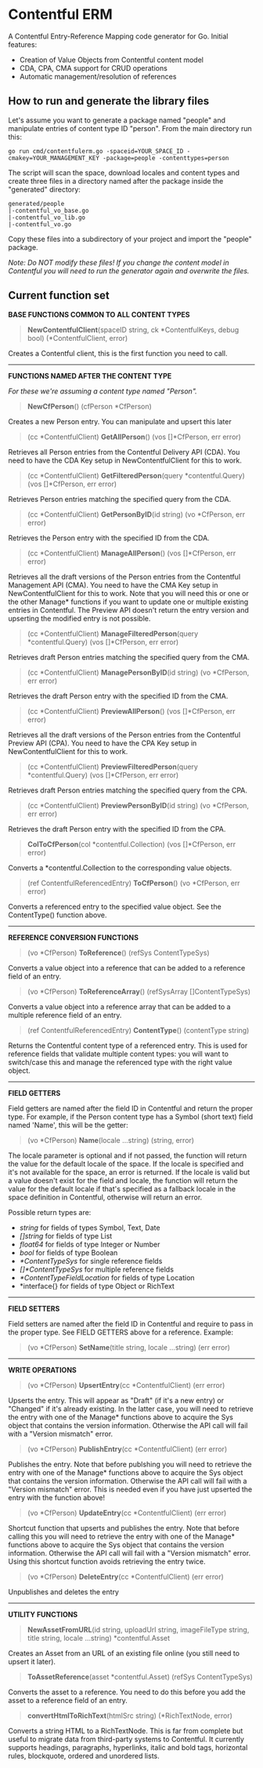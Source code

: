 # Contentful ERM

A Contentful Entry-Reference Mapping code generator for Go. Initial features:

- Creation of Value Objects from Contentful content model
- CDA, CPA, CMA support for CRUD operations
- Automatic management/resolution of references

How to run and generate the library files
-----------------------------------------

Let's assume you want to generate a package named "people" and manipulate entries of content type ID "person". From the main directory run this:

`go run cmd/contentfulerm.go -spaceid=YOUR_SPACE_ID -cmakey=YOUR_MANAGEMENT_KEY -package=people -contenttypes=person`

The script will scan the space, download locales and content types and create three files in a directory named after the package inside the "generated" directory:

<pre><code>generated/people
|-contentful_vo_base.go
|-contentful_vo_lib.go
|-contentful_vo.go</code></pre>

Copy these files into a subdirectory of your project and import the "people" package. 

_Note: Do NOT modify these files! If you change the content model in Contentful you will need to run the generator again and overwrite the files._

Current function set
---------------------

**BASE FUNCTIONS COMMON TO ALL CONTENT TYPES**

>**NewContentfulClient**(spaceID string, ck *ContentfulKeys, debug bool) (*ContentfulClient, error)

Creates a Contentful client, this is the first function you need to call.

---

**FUNCTIONS NAMED AFTER THE CONTENT TYPE**

_For these we're assuming a content type named "Person"._

>**NewCfPerson**() (cfPerson *CfPerson)

Creates a new Person entry. You can manipulate and upsert this later

>(cc *ContentfulClient) **GetAllPerson**() (vos []*CfPerson, err error)

Retrieves all Person entries from the Contentful Delivery API (CDA). You need to have the CDA Key setup in NewContentfulClient for this to work.

>(cc *ContentfulClient) **GetFilteredPerson**(query *contentful.Query) (vos []*CfPerson, err error) 

Retrieves Person entries matching the specified query from the CDA.

>(cc *ContentfulClient) **GetPersonByID**(id string) (vo *CfPerson, err error)

Retrieves the Person entry with the specified ID from the CDA.

>(cc *ContentfulClient) **ManageAllPerson**() (vos []*CfPerson, err error)

Retrieves all the draft versions of the Person entries from the Contentful Management API (CMA). You need to have the CMA Key setup in NewContentfulClient for this to work. Note that you will need this or one or the other Manage* functions if you want to update one or multiple existing entries in Contentful. The Preview API doesn't return the entry version and upserting the modified entry is not possible.

>(cc *ContentfulClient) **ManageFilteredPerson**(query *contentful.Query) (vos []*CfPerson, err error) 

Retrieves draft Person entries matching the specified query from the CMA.

>(cc *ContentfulClient) **ManagePersonByID**(id string) (vo *CfPerson, err error)

Retrieves the draft Person entry with the specified ID from the CMA.

>(cc *ContentfulClient) **PreviewAllPerson**() (vos []*CfPerson, err error)

Retrieves all the draft versions of the Person entries from the Contentful Preview API (CPA). You need to have the CPA Key setup in NewContentfulClient for this to work.

>(cc *ContentfulClient) **PreviewFilteredPerson**(query *contentful.Query) (vos []*CfPerson, err error) 

Retrieves draft Person entries matching the specified query from the CPA.

>(cc *ContentfulClient) **PreviewPersonByID**(id string) (vo *CfPerson, err error)

Retrieves the draft Person entry with the specified ID from the CPA.

>**ColToCfPerson**(col *contentful.Collection) (vos []*CfPerson, err error)

Converts a *contentful.Collection to the corresponding value objects.

>(ref ContentfulReferencedEntry) **ToCfPerson**() (vo *CfPerson, err error)

Converts a referenced entry to the specified value object. See the ContentType() function above.

---

**REFERENCE CONVERSION FUNCTIONS**

>(vo *CfPerson) **ToReference**() (refSys ContentTypeSys) 

Converts a value object into a reference that can be added to a reference field of an entry.

>(vo *CfPerson) **ToReferenceArray**() (refSysArray []ContentTypeSys) 

Converts a value object into a reference array that can be added to a multiple reference field of an entry.

>(ref ContentfulReferencedEntry) **ContentType**() (contentType string)

Returns the Contentful content type of a referenced entry. This is used for reference fields that validate multiple content types: you will want to switch/case this and manage the referenced type with the right value object.

---

**FIELD GETTERS**

Field getters are named after the field ID in Contentful and return the proper type. For example, if the Person content type has a Symbol (short text) field named 'Name', this will be the getter:

>(vo *CfPerson) **Name**(locale ...string) (string, error) 

The locale parameter is optional and if not passed, the function will return the value for the default locale of the space. If the locale is specified and it's not available for the space, an error is returned. If the locale is valid but a value doesn't exist for the field and locale, the function will return the value for the default locale if that's specified as a fallback locale in the space definition in Contentful, otherwise will return an error.

Possible return types are:

- _string_ for fields of types Symbol, Text, Date
- _[]string_ for fields of type List
- _float64_ for fields of type Integer or Number
- _bool_ for fields of type Boolean
- _*ContentTypeSys_ for single reference fields
- _[]*ContentTypeSys_ for multiple reference fields
- _*ContentTypeFieldLocation_ for fields of type Location
- *interface{} for fields of type Object or RichText

---

**FIELD SETTERS**

Field setters are named after the field ID in Contentful and require to pass in the proper type. See FIELD GETTERS above for a reference. Example:

>(vo *CfPerson) **SetName**(title string, locale ...string) (err error) 

---

**WRITE OPERATIONS**

>(vo *CfPerson) **UpsertEntry**(cc *ContentfulClient) (err error) 

Upserts the entry. This will appear as "Draft" (if it's a new entry) or "Changed" if it's already existing. In the latter case, you will need to retrieve the entry with one of the Manage* functions above to acquire the Sys object that contains the version information. Otherwise the API call will fail with a "Version mismatch" error.

>(vo *CfPerson) **PublishEntry**(cc *ContentfulClient) (err error) 

Publishes the entry. Note that before publshing you will need to retrieve the entry with one of the Manage* functions above to acquire the Sys object that contains the version information. Otherwise the API call will fail with a "Version mismatch" error. This is needed even if you have just upserted the entry with the function above!

>(vo *CfPerson) **UpdateEntry**(cc *ContentfulClient) (err error) 

Shortcut function that upserts and publishes the entry. Note that before calling this you will need to retrieve the entry with one of the Manage* functions above to acquire the Sys object that contains the version information. Otherwise the API call will fail with a "Version mismatch" error. Using this shortcut function avoids retrieving the entry twice.

>(vo *CfPerson) **DeleteEntry**(cc *ContentfulClient) (err error) 

Unpublishes and deletes the entry

---

**UTILITY FUNCTIONS**

>**NewAssetFromURL**(id string, uploadUrl string, imageFileType string, title string, locale ...string) *contentful.Asset

Creates an Asset from an URL of an existing file online (you still need to upsert it later).

>**ToAssetReference**(asset *contentful.Asset) (refSys ContentTypeSys) 

Converts the asset to a reference. You need to do this before you add the asset to a reference field of an entry.

>**convertHtmlToRichText**(htmlSrc string) (*RichTextNode, error)

Converts a string HTML to a RichTextNode. This is far from complete but useful to migrate data from third-party systems to Contentful. It currently supports headings, paragraphs, hyperlinks, italic and bold tags, horizontal rules, blockquote, ordered and unordered lists.

